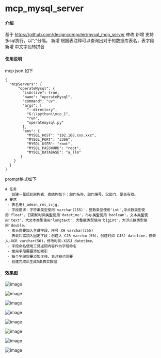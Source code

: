 # mcp_mysql_server

#### 介绍
基于 https://github.com/designcomputer/mysql_mcp_server 修改
新增 支持多sql执行，以“;”分隔。
新增 根据表注释可以查询出对于的数据库表名，表字段
新增 中文字段转拼音


#### 使用说明
mcp json 如下
```
{
  "mcpServers": {
      "operateMysql": {
        "isActive": true,
        "name": "operateMysql",
        "command": "uv",
        "args": [
          "--directory",
          "G:\\python\\mcp_1",  
          "run",
          "operatemysql.py"
        ],
        "env": {
          "MYSQL_HOST": "192.168.xxx.xxx",
          "MYSQL_PORT": "3306",
          "MYSQL_USER": "root",
          "MYSQL_PASSWORD": "root",
          "MYSQL_DATABASE": "a_llm"
       }
    }
  }
}    
```


prompt格式如下
```
# 任务
   创建一张组织架构表，表结构如下：部门名称，部门编号，父部门，是否有效。
# 要求
 - 表名用t_admin_rms_zzjg,
 - 字段要求：字符串类型使用'varchar(255)'，整数类型使用'int',浮点数类型使用'float'，日期和时间类型使用'datetime'，布尔类型使用'boolean'，文本类型使用'text'，大文本类型使用'longtext'，大整数类型使用'bigint'，大浮点数类型使用'double。
 - 表头需要加入主键字段，序号 XH varchar(255)
 - 表最后需加入固定字段：创建人-CJR varchar(50)，创建时间-CJSJ datetime，修改人-XGR varchar(50)，修改时间-XGSJ datetime。
 - 字段命名使用工具返回内容作为字段命名
 - 常用字段需要添加索引
 - 每个字段需要添加注释，表注释也需要
 - 创建完成后生成5条真实数据
```

#### 效果图
![image](https://github.com/user-attachments/assets/e95dc104-4e26-426a-acd4-d3b15ad654f5)

![image](https://github.com/user-attachments/assets/618f610e-5188-4c40-aeaa-cfbe7b0762c3)

![image](https://github.com/user-attachments/assets/4c91c8d1-4a42-41f4-8fe2-e46df0f08daa)

![image](https://github.com/user-attachments/assets/328a2cce-11ac-48f0-818a-1f1d231d7013)

![image](https://github.com/user-attachments/assets/db265aaf-a3e9-41b4-bf7a-235ba34ed4cd)

![image](https://github.com/user-attachments/assets/c67e2948-78af-4c8a-b1ff-6a7172bbb6f8)

![image](https://github.com/user-attachments/assets/9f6215e6-51fc-4e32-9d21-3e19abfa4bc6)

![image](https://github.com/user-attachments/assets/f10fc2b7-ac41-4f2c-a163-c7683bf2fabe)




